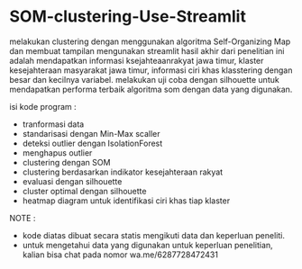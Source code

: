 # SOM-clustering-Use-Streamlit
melakukan clustering dengan menggunakan algoritma Self-Organizing Map dan membuat tampilan mengunakan streamlit
hasil akhir dari penelitian ini adalah mendapatkan informasi ksejahteaanrakyat jawa timur, klaster kesejahteraan masyarakat jawa timur, informasi ciri khas klasstering dengan besar dan kecilnya variabel. 
melakukan uji coba dengan silhouette untuk mendapatkan performa terbaik algoritma som dengan data yang digunakan. 

isi kode program : 
- tranformasi data
- standarisasi dengan Min-Max scaller
- deteksi outlier dengan IsolationForest
- menghapus outlier
- clustering dengan SOM
- clustering berdasarkan indikator kesejahteraan rakyat
- evaluasi dengan silhouette
- cluster optimal dengan silhouette
- heatmap diagram untuk identifikasi ciri khas tiap klaster


NOTE : 
- kode diatas dibuat secara statis mengikuti data dan keperluan peneliti. 
- untuk mengetahui data yang digunakan untuk keperluan penelitian, kalian bisa chat pada nomor wa.me/6287728472431 
